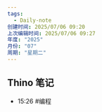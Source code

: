 ```yaml
---
tags:
  - Daily-note
创建时间: 2025/07/06 09:20
上次编辑时间: 2025/07/06 09:27
年度: "2025"
月份: "07"
周期: "星期二"
---
```

## Thino 笔记
- 15:26 #编程  